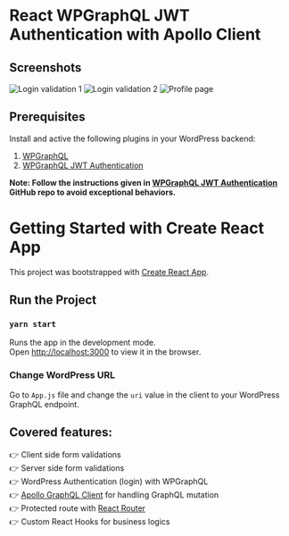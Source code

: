 # React WPGraphQL JWT Authentication with Apollo Client

## Screenshots

![Login validation 1](https://github.com/hussain-t/react-wp-graphql-auth/blob/master/src/images/login-validation1.png)
![Login validation 2](https://github.com/hussain-t/react-wp-graphql-auth/blob/master/src/images/login-validation2.png)
![Profile page](https://github.com/hussain-t/react-wp-graphql-auth/blob/master/src/images/profile-page.png)

## Prerequisites

Install and active the following plugins in your WordPress backend:

1. [WPGraphQL](https://github.com//wp-graphql/wp-graphql)
2. [WPGraphQL JWT Authentication](https://github.com/wp-graphql/wp-graphql-jwt-authentication)

**Note: Follow the instructions given in [WPGraphQL JWT Authentication](https://github.com/wp-graphql/wp-graphql-jwt-authentication) GitHub repo to avoid exceptional behaviors.**

# Getting Started with Create React App

This project was bootstrapped with [Create React App](https://github.com/facebook/create-react-app).

## Run the Project

### `yarn start`

Runs the app in the development mode.\
Open [http://localhost:3000](http://localhost:3000) to view it in the browser.

### Change WordPress URL

Go to `App.js` file and change the `uri` value in the client to your WordPress GraphQL endpoint.

## Covered features:

👉 Client side form validations<br>
👉 Server side form validations<br>
👉 WordPress Authentication (login) with WPGraphQL<br>
👉 [Apollo GraphQL Client](https://www.apollographql.com/) for handling GraphQL mutation<br>
👉 Protected route with [React Router](https://reacttraining.com/react-router/)<br>
👉 Custom React Hooks for business logics
